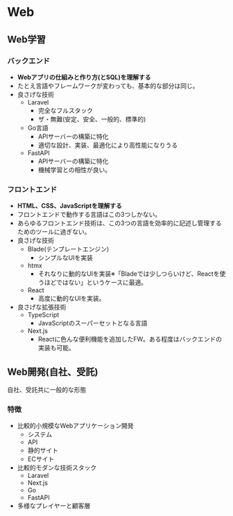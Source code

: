 # Web

## Web学習
### バックエンド
* **Webアプリの仕組みと作り方(とSQL)を理解する**
* たとえ言語やフレームワークが変わっても、基本的な部分は同じ。
* 良さげな技術
    * Laravel
        * 完全なフルスタック
        * ザ・無難(安定、安全、一般的、標準的)
    * Go言語
        * APIサーバーの構築に特化
        * 適切な設計、実装、最適化により高性能になりうる
    * FastAPI
        * APIサーバーの構築に特化
        * 機械学習との相性が良い。
### フロントエンド
* **HTML、CSS、JavaScriptを理解する**
* フロントエンドで動作する言語はこの3つしかない。
* あらゆるフロントエンド技術は、この3つの言語を効率的に記述し管理するためのツールに過ぎない。
* 良さげな技術
    * Blade(テンプレートエンジン)
        * シンプルなUIを実装
    * htmx
        * それなりに動的なUIを実装※「Bladeでは少しつらいけど、Reactを使うほどではない」というケースに最適。
    * React
        * 高度に動的なUIを実装。
* 良さげな拡張技術
    * TypeScript
        * JavaScriptのスーパーセットとなる言語
    * Next.js
        * Reactに色んな便利機能を追加したFW。ある程度はバックエンドの実装も可能。

## Web開発(自社、受託)
自社、受託共に一般的な形態
### 特徴
* 比較的小規模なWebアプリケーション開発
    * システム
    * API
    * 静的サイト
    * ECサイト
* 比較的モダンな技術スタック
    * Laravel
    * Next.js
    * Go
    * FastAPI
* 多様なプレイヤーと顧客層

